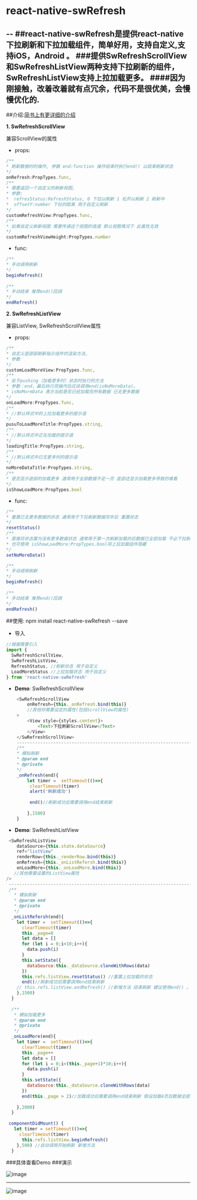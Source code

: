 # react-native-swRefresh
--
##react-native-swRefresh是提供react-native下拉刷新和下拉加载组件，简单好用，支持自定义,支持iOS，Android 。
###提供SwRefreshScrollView和SwRefreshListView两种支持下拉刷新的组件，SwRefreshListView支持上拉加载更多。
####因为刚接触，改着改着就有点冗余，代码不是很优美，会慢慢优化的.
--
##介绍:[简书上有更详细的介绍](http://www.jianshu.com/p/cb029455f9cd)
	
	
**1. SwRefreshScrollView**

兼容ScrollView的属性

* props:
	
```javascript     
/**
* 刷新数据时的操作, 参数 end:function 操作结束时执行end() 以结束刷新状态
*/
onRefresh:PropTypes.func,
/**
* 需要返回一个自定义的刷新视图,
* 参数:
*  refresStatus:RefreshStatus, 0 下拉以刷新 1 松开以刷新 2 刷新中
*  offsetY:number 下拉的距离 用于自定义刷新
*/
customRefreshView:PropTypes.func,
/**
* 如果自定义刷新视图 需要传递这个视图的高度 默认视图情况下 此属性无效
*/
customRefreshViewHeight:PropTypes.number
```
 * func:
 
```javascript 	
/**
* 手动调用刷新
*/
beginRefresh()
  
/**
* 手动结束 推荐end()回调
*/
endRefresh()

```	
      
 **2. SwRefreshListView**     
 
 兼容ListView, SwRefreshScrollView属性
 
 * props:
 
```javascript  			
/**
* 自定义底部部刷新指示组件的渲染方法,
* 参数
*/
customLoadMoreView:PropTypes.func,
/**
* 处于pushing（加载更多时）状态时执行的方法
* 参数：end，最后执行完操作后应该调用end(isNoMoreData)。
* isNoMoreData 表示当前是否已经加载完所有数据 已无更多数据
*/
onLoadMore:PropTypes.func,
/**
* //默认样式中的上拉加载更多的提示语
*/
pusuToLoadMoreTitle:PropTypes.string,
/**
* //默认样式中正在加载的提示语
*/
loadingTitle:PropTypes.string,
/**
* //默认样式中已无更多时的提示语
*/
noMoreDataTitle:PropTypes.string,
/**
* 是否显示底部的加载更多 通常用于全部数据不足一页 底部还显示加载更多导致的难看
*/
isShowLoadMore:PropTypes.bool
```
	    
 * func:
 
```javascript 	
/**
* 重置已无更多数据的状态 通常用于下拉刷新数据完毕后 重置状态
*/
resetStatus()
/**
* 直接将状态置为没有更多数据状态 通常用于第一次刷新加载的后数据已全部加载 不必下拉刷新
* 也可使用 isShowLoadMore:PropTypes.bool将上拉加载组件隐藏
*/
setNoMoreData()

/**
* 手动调用刷新
*/
beginRefresh()
  
/**
* 手动结束 推荐end()回调
*/
endRefresh()

```		  	
		  	
 	   
##使用:
	npm install react-native-swRefresh --save    
* 导入

```javascript			
//根据需要引入
import {
  SwRefreshScrollView,
  SwRefreshListView,
  RefreshStatus, //刷新状态 用于自定义
  LoadMoreStatus //上拉加载状态 用于自定义
} from 'react-native-swRefresh'
```
		
*  **Demo**: SwRefreshScrollView
  
```javascript		
	<SwRefreshScrollView
		onRefresh={this._onRefresh.bind(this)}
		//其他你需要设定的属性(包括ScrollView的属性)
	>
		<View style={styles.content}>
			<Text>下拉刷新ScrollView</Text>
		</View>
	</SwRefreshScrollView>
	-------------------------------------------------------------------------------
	/**
	* 模拟刷新
	* @param end
	* @private
	*/
	_onRefresh(end){
		let timer =  setTimeout(()=>{
		 clearTimeout(timer)
		 alert('刷新成功')
		
		 end()//刷新成功后需要调用end结束刷新
		
		},1500)
	}
```		
		
	
*  **Demo**: SwRefreshListView
	
```javascript		
 <SwRefreshListView
    dataSource={this.state.dataSource}
    ref="listView"
    renderRow={this._renderRow.bind(this)}
    onRefresh={this._onListRefersh.bind(this)}
    onLoadMore={this._onLoadMore.bind(this)}
   //其他需要设置的ListView属性
/>
 -------------------------------------------------------------------------------
 /**
   * 模拟刷新
   * @param end
   * @private
   */
  _onListRefersh(end){
    let timer =  setTimeout(()=>{
      clearTimeout(timer)
      this._page=0
      let data = []
      for (let i = 0;i<10;i++){
        data.push(i)
      }
      this.setState({
        dataSource:this._dataSource.cloneWithRows(data)
      })
      this.refs.listView.resetStatus() //重置上拉加载的状态
      end()//刷新成功后需要调用end结束刷新
	// this.refs.listView.endRefresh() //新增方法 结束刷新 建议使用end() 。当然这个可以在任何地方使用
    },1500)
  }
	
  /**
   * 模拟加载更多
   * @param end
   * @private
   */
  _onLoadMore(end){
    let timer =  setTimeout(()=>{
      clearTimeout(timer)
      this._page++
      let data = []
      for (let i = 0;i<(this._page+1)*10;i++){
        data.push(i)
      }
      this.setState({
        dataSource:this._dataSource.cloneWithRows(data)
      })
      end(this._page > 2)//加载成功后需要调用end结束刷新 假设加载4页后数据全部加载完毕
	
    },2000)
  }
  
 componentDidMount() {
   let timer = setTimeout(()=>{
     clearTimeout(timer)
      this.refs.listView.beginRefresh()
    },500) //自动调用开始刷新 新增方法
  }
```		  
		  
		  
###具体查看Demo
###演示

![image](https://github.com/shiwenwen/react-native-swRefresh/blob/master/screenshot/refresh1.gif?raw=true)

----

![image](https://github.com/shiwenwen/react-native-swRefresh/blob/master/screenshot/refresh2.gif?raw=true)
